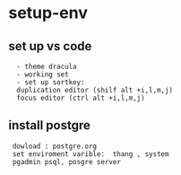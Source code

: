 # setup-env
## set up vs code
```
  - theme dracula
  - working set 
  - set up sortkey:
  duplication editor (shilf alt +i,l,m,j)
  focus editor (ctrl alt +i,l,m,j)
```
## install postgre
```
 dowload : postgre.org
 set enviroment varible:  thang , system
 pgadmin psql, posgre server
```

